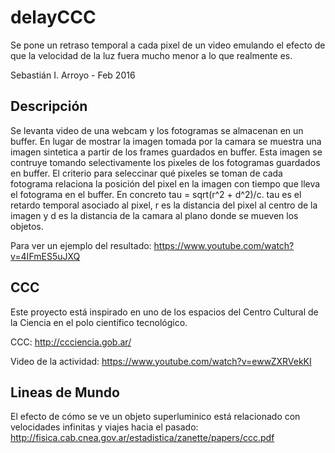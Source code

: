 # delayCCC

Se pone un retraso temporal a cada pixel de un video emulando el efecto de que la velocidad de la luz fuera mucho menor a lo que realmente es.

Sebastián I. Arroyo - Feb 2016

Descripción
-----------
Se levanta video de una webcam y los fotogramas se almacenan en un buffer. En lugar de mostrar la imagen tomada por la camara se muestra una imagen sintetica a partir de los frames guardados en buffer. Esta imagen se contruye tomando selectivamente los pixeles de los fotogramas guardados en buffer. El criterio para seleccinar qué pixeles se toman de cada fotograma relaciona la posición del pixel en la imagen con tiempo que lleva el fotograma en el buffer. En concreto tau = sqrt(r^2 + d^2)/c. tau es el retardo temporal asociado al pixel, r es la distancia del pixel al centro de la imagen y d es la distancia de la camara al plano donde se mueven los objetos.

Para ver un ejemplo del resultado: https://www.youtube.com/watch?v=4IFmES5uJXQ

CCC
---
Este proyecto está inspirado en uno de los espacios del Centro Cultural de la Ciencia en el polo científico tecnológico.

CCC: http://ccciencia.gob.ar/

Video de la actividad: https://www.youtube.com/watch?v=ewwZXRVekKI

Lineas de Mundo
---------------
El efecto de cómo se ve un objeto superluminico está relacionado con velocidades infinitas y viajes hacia el pasado: http://fisica.cab.cnea.gov.ar/estadistica/zanette/papers/ccc.pdf 
